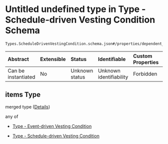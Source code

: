 # Untitled undefined type in Type - Schedule-driven Vesting Condition Schema

```txt
Types.ScheduleDrivenVestingCondition.schema.json#/properties/dependent_vesting/items
```



| Abstract            | Extensible | Status         | Identifiable            | Custom Properties | Additional Properties | Access Restrictions | Defined In                                                                                                                |
| :------------------ | :--------- | :------------- | :---------------------- | :---------------- | :-------------------- | :------------------ | :------------------------------------------------------------------------------------------------------------------------ |
| Can be instantiated | No         | Unknown status | Unknown identifiability | Forbidden         | Allowed               | none                | [ScheduleDrivenVestingCondition.schema.json*](../types/ScheduleDrivenVestingCondition.schema.json "open original schema") |

## items Type

merged type ([Details](scheduledrivenvestingcondition-properties-dependent_vesting-items.md))

any of

*   [Type - Event-driven Vesting Condition](vesting-1-properties-vesting-type---eventdrivenvestingcondition-array-items-anyof-type---event-driven-vesting-condition.md "check type definition")

*   [Type - Schedule-driven Vesting Condition](vesting-1-properties-vesting-type---eventdrivenvestingcondition-array-items-anyof-type---schedule-driven-vesting-condition.md "check type definition")
